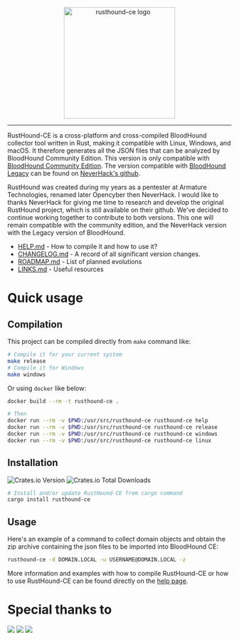 <p align="center">
    <picture>
        <source media="(prefers-color-scheme: dark)" srcset="https://github.com/g0h4n/RustHound-CE/raw/main/img/rusthoundce-transparent-dark-theme.png">
        <source media="(prefers-color-scheme: light)" srcset="https://github.com/g0h4n/RustHound-CE/raw/main/img/rusthoundce-transparent-light-theme.png">
        <img src="https://github.com/g0h4n/RustHound-CE/raw/main/img/rusthoundce-transparent-dark-theme.png" alt="rusthound-ce logo" width='250' />
    </picture>
</p>

<hr />

RustHound-CE is a cross-platform and cross-compiled BloodHound collector tool written in Rust, making it compatible with Linux, Windows, and macOS. It therefore generates all the JSON files that can be analyzed by BloodHound Community Edition. This version is only compatible with [BloodHound Community Edition](https://github.com/SpecterOps/BloodHound). The version compatible with [BloodHound Legacy](https://github.com/BloodHoundAD/BloodHound) can be found on [NeverHack's github](https://github.com/NH-RED-TEAM/RustHound).

RustHound was created during my years as a pentester at Armature Technologies, renamed later Opencyber then NeverHack. I would like to thanks NeverHack for giving me time to research and develop the original RustHound project, which is still available on their github. We've decided to continue working together to contribute to both versions. This one will remain compatible with the community edition, and the NeverHack version with the Legacy version of BloodHound.

- [HELP.md](HELP.md) - How to compile it and how to use it?
- [CHANGELOG.md](CHANGELOG.md) - A record of all significant version changes.
- [ROADMAP.md](ROADMAP.md) - List of planned evolutions
- [LINKS.md](LINKS.md) - Useful resources

# Quick usage

## Compilation

This project can be compiled directly from `make` command like:

```bash
# Compile it for your current system
make release
# Compile it for Windows
make windows
```

Or using `docker` like below:

```bash
docker build --rm -t rusthound-ce .

# Then
docker run --rm -v $PWD:/usr/src/rusthound-ce rusthound-ce help
docker run --rm -v $PWD:/usr/src/rusthound-ce rusthound-ce release
docker run --rm -v $PWD:/usr/src/rusthound-ce rusthound-ce windows
docker run --rm -v $PWD:/usr/src/rusthound-ce rusthound-ce linux
```

## Installation

<img alt="Crates.io Version" src="https://img.shields.io/crates/v/rusthound-ce"> <img alt="Crates.io Total Downloads" src="https://img.shields.io/crates/d/rusthound-ce?color=f74c00">

```bash
# Install and/or update RustHound-CE from cargo command
cargo install rusthound-ce
```

## Usage

Here's an example of a command to collect domain objects and obtain the zip archive containing the json files to be imported into BloodHound CE:

```bash
rusthound-ce -d DOMAIN.LOCAL -u USERNAME@DOMAIN.LOCAL -z
```

More information and examples with how to compile RustHound-CE or how to use RustHound-CE can be found directly on the [help page](HELP.md).

# Special thanks to 

[![](https://github.com/NH-RED-TEAM.png?size=50)](https://github.com/NH-RED-TEAM)
[![](https://github.com/f3rn0s.png?size=50)](https://github.com/f3rn0s)
[![](https://github.com/barney0.png?size=50)](https://github.com/barney0)